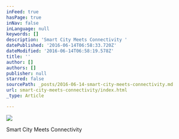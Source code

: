 ```yaml
---
inFeed: true
hasPage: true
inNav: false
inLanguage: null
keywords: []
description: 'Smart City Meets Connectivity '
datePublished: '2016-06-14T06:58:33.720Z'
dateModified: '2016-06-14T06:58:19.578Z'
title: ''
author: []
authors: []
publisher: null
starred: false
sourcePath: _posts/2016-06-14-smart-city-meets-connectivity.md
url: smart-city-meets-connectivity/index.html
_type: Article

---
```

![](https://the-grid-user-content.s3-us-west-2.amazonaws.com/dbcf2837-4f57-47f6-a83a-bf32dcb8ec49.jpg)

Smart City Meets Connectivity